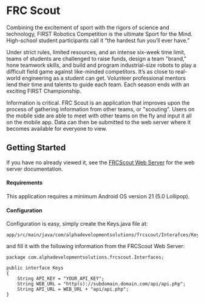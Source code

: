 # FRC Scout

Combining the excitement of sport with the rigors of science and technology, FIRST Robotics Competition is the ultimate Sport for the Mind. High-school student participants call it “the hardest fun you’ll ever have.”

Under strict rules, limited resources, and an intense six-week time limit, teams of students are challenged to raise funds, design a team "brand," hone teamwork skills, and build and program industrial-size robots to play a difficult field game against like-minded competitors. It’s as close to real-world engineering as a student can get. Volunteer professional mentors lend their time and talents to guide each team. Each season ends with an exciting FIRST Championship.

Information is critical. FRC Scout is an application that improves upon the process of gathering information from other teams, or "scouting". Users on the mobile side are able to meet with other teams on the fly and input it all on the mobile app. Data can then be submitted to the web server where it becomes available for everyone to view.

## Getting Started
If you have no already viewed it, see the [FRCScout Web Server](https://github.com/AlphaDevelopmentSolutions/FRCScoutWebServer) for the web server documentation.

#### Requirements
This application requires a minimum Android OS version 21 (5.0 Lollipop).

#### Configuration
Configuration is easy, simply create the Keys.java file at:

    app/src/main/java/com/alphadevelopmentsolutions/frcscout/Interafces/Keys.java

and fill it with the following information from the FRCScout Web Server:

    package com.alphadevelopmentsolutions.frcscout.Interfaces;
    
    public interface Keys
    {
        String API_KEY = "YOUR_API_KEY";
        String WEB_URL = "http(s)://subdomain.domain.com/api/api.php";
        String API_URL = WEB_URL + "api/api.php";
    }
